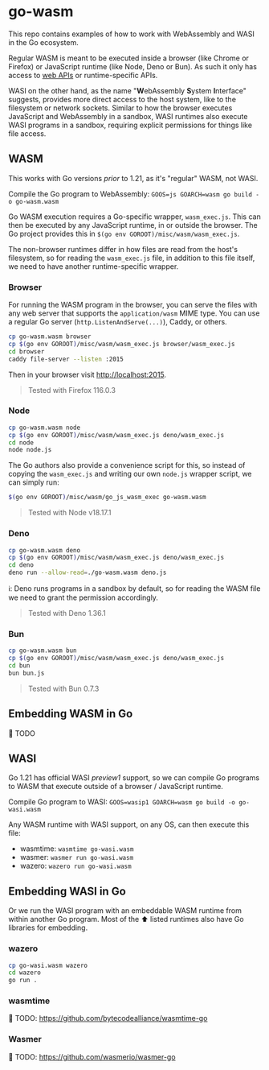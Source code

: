 # go-wasm

This repo contains examples of how to work with WebAssembly and WASI in the Go ecosystem.

Regular WASM is meant to be executed inside a browser (like Chrome or Firefox) or JavaScript runtime (like Node, Deno or Bun). As such it only has access to [web APIs](https://developer.mozilla.org/en-US/docs/Web/API) or runtime-specific APIs.

WASI on the other hand, as the name "**W**ebAssembly **S**ystem **I**nterface" suggests, provides more direct access to the host system, like to the filesystem or network sockets. Similar to how the browser executes JavaScript and WebAssembly in a sandbox, WASI runtimes also execute WASI programs in a sandbox, requiring explicit permissions for things like file access.

## WASM

This works with Go versions *prior* to 1.21, as it's "regular" WASM, not WASI.

Compile the Go program to WebAssembly: `GOOS=js GOARCH=wasm go build -o go-wasm.wasm`

Go WASM execution requires a Go-specific wrapper, `wasm_exec.js`. This can then be executed by any JavaScript runtime, in or outside the browser. The Go project provides this in `$(go env GOROOT)/misc/wasm/wasm_exec.js`.

The non-browser runtimes differ in how files are read from the host's filesystem, so for reading the `wasm_exec.js` file, in addition to this file itself, we need to have another runtime-specific wrapper.

### Browser

For running the WASM program in the browser, you can serve the files with any web server that supports the `application/wasm` MIME type. You can use a regular Go server (`http.ListenAndServe(...)`), Caddy, or others.

```bash
cp go-wasm.wasm browser
cp $(go env GOROOT)/misc/wasm/wasm_exec.js browser/wasm_exec.js
cd browser
caddy file-server --listen :2015
```

Then in your browser visit <http://localhost:2015>.

> Tested with Firefox 116.0.3

### Node

```bash
cp go-wasm.wasm node
cp $(go env GOROOT)/misc/wasm/wasm_exec.js deno/wasm_exec.js
cd node
node node.js
```

The Go authors also provide a convenience script for this, so instead of copying the `wasm_exec.js` and writing our own `node.js` wrapper script, we can simply run:

```bash
$(go env GOROOT)/misc/wasm/go_js_wasm_exec go-wasm.wasm
```

> Tested with Node v18.17.1

### Deno

```bash
cp go-wasm.wasm deno
cp $(go env GOROOT)/misc/wasm/wasm_exec.js deno/wasm_exec.js
cd deno
deno run --allow-read=./go-wasm.wasm deno.js
```

ℹ️: Deno runs programs in a sandbox by default, so for reading the WASM file we need to grant the permission accordingly.

> Tested with Deno 1.36.1

### Bun

```bash
cp go-wasm.wasm bun
cp $(go env GOROOT)/misc/wasm/wasm_exec.js deno/wasm_exec.js
cd bun
bun bun.js
```

> Tested with Bun 0.7.3

## Embedding WASM in Go

🚧 TODO

## WASI

Go 1.21 has official WASI *preview1* support, so we can compile Go programs to WASM that execute outside of a browser / JavaScript runtime.

Compile Go program to WASI: `GOOS=wasip1 GOARCH=wasm go build -o go-wasi.wasm`

Any WASM runtime with WASI support, on any OS, can then execute this file:

- wasmtime: `wasmtime go-wasi.wasm`
- wasmer: `wasmer run go-wasi.wasm`
- wazero: `wazero run go-wasi.wasm`

## Embedding WASI in Go

Or we run the WASI program with an embeddable WASM runtime from within another Go program. Most of the ⬆️ listed runtimes also have Go libraries for embedding.

### wazero

```bash
cp go-wasi.wasm wazero
cd wazero
go run .
```

### wasmtime

🚧 TODO: <https://github.com/bytecodealliance/wasmtime-go>

### Wasmer

🚧 TODO: <https://github.com/wasmerio/wasmer-go>
